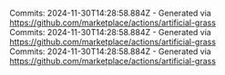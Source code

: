 Commits: 2024-11-30T14:28:58.884Z - Generated via https://github.com/marketplace/actions/artificial-grass
<br>
Commits: 2024-11-30T14:28:58.884Z - Generated via https://github.com/marketplace/actions/artificial-grass
<br>
Commits: 2024-11-30T14:28:58.884Z - Generated via https://github.com/marketplace/actions/artificial-grass
<br>
